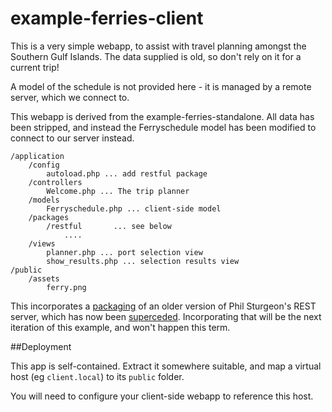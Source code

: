 # example-ferries-client

This is a very simple webapp, to assist with travel planning
amongst the Southern Gulf Islands. The data supplied is old, so don't
rely on it for a current trip!

A model of the schedule is not provided here - it is managed by a
remote server, which we connect to.

This webapp is derived from the example-ferries-standalone.
All data has been stripped, and instead the Ferryschedule
model has been modified to connect to our server instead.

    /application
        /config
            autoload.php ... add restful package
        /controllers
            Welcome.php ... The trip planner
        /models
            Ferryschedule.php ... client-side model
        /packages
            /restful       ... see below
                ....
        /views
            planner.php ... port selection view
            show_results.php ... selection results view
    /public
        /assets
            ferry.png

This incorporates a [packaging](https://github.com/jedi-academy/package-restful) 
of an older version of Phil Sturgeon's REST server,
which has now been [superceded](https://github.com/chriskacerguis/codeigniter-restserver).
Incorporating that will be the next iteration of this example, and won't happen this term.

##Deployment

This app is self-contained. Extract it somewhere suitable, and map
a virtual host (eg <code>client.local</code>) to its <code>public</code> folder.

You will need to configure your client-side webapp to reference this host.
